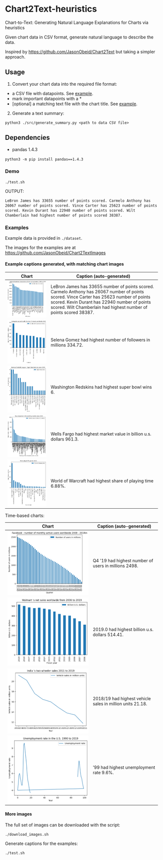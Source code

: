 # Chart2Text-heuristics
Chart-to-Text: Generating Natural Language Explanations for Charts via heuristics

Given chart data in CSV format, generate natural language to describe the data.

Inspired by https://github.com/JasonObeid/Chart2Text but taking a simpler approach.

## Usage

1. Convert your chart data into the required file format:

- a CSV file with datapoints. See [example](./examples/dataset/data/1.csv).
- mark important datapoints with a *
- [optional] a matching text file with the chart title. See [example](./examples/dataset/titles/1.txt).

2. Generate a text summary:

```
python3 ./src/generate_summary.py <path to data CSV file>
```

## Dependencies

- pandas 1.4.3

`python3 -m pip install pandas==1.4.3`

### Demo

```
./test.sh
```

OUTPUT:

```
LeBron James has 33655 number of points scored. Carmelo Anthony has 26067 number of points scored. Vince Carter has 25623 number of points scored. Kevin Durant has 22940 number of points scored. Wilt Chamberlain had highest number of points scored 38387.
```

### Examples

Example data is provided in `./dataset`.

The images for the examples are at https://github.com/JasonObeid/Chart2TextImages

#### Example captions generated, with matching chart images

| Chart | Caption (auto-generated) |
|---|---|
| ![1.png](./examples/images/1.png) | LeBron James has 33655 number of points scored. Carmelo Anthony has 26067 number of points scored. Vince Carter has 25623 number of points scored. Kevin Durant has 22940 number of points scored. Wilt Chamberlain had highest number of points scored 38387. |
| ![2.png](./examples/images/2.png) | Selena Gomez had highest number of followers in millions 334.72. |
| ![3.png](./examples/images/3.png) | Washington Redskins had highest super bowl wins 6. |
| ![4.png](./examples/images/4.png) | Wells Fargo had highest market value in billion u.s. dollars 961.3. |
| ![5.png](./examples/images/5.png) | World of Warcraft had highest share of playing time 6.88%. |

Time-based charts:


| Chart | Caption (auto-generated) |
|---|---|
| ![0.time.png](./examples/images/0.time.png) | Q4 '19 had highest number of users in millions 2498. |
| ![104.time.png](./examples/images/104.time.png) | 2019.0 had highest billion u.s. dollars 514.41. |
| ![105.time.png](./examples/images/105.time.png) | 2018/19 had highest vehicle sales in million units 21.18. |
| ![115.time.multiple-peaks.png](./examples/images/115.time.multiple-peaks.png) | '99 had highest unemployment rate 9.6%. |

#### More images
The full set of images can be downloaded with the script:

```
./download_images.sh
```

Generate captions for the examples:

```
./test.sh
```
